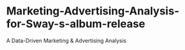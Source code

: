 # Marketing-Advertising-Analysis-for-Sway-s-album-release
A Data-Driven Marketing &amp; Advertising Analysis
